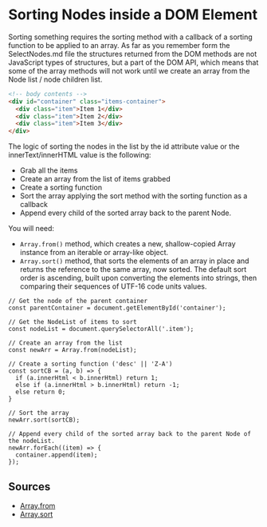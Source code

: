 # Sorting Nodes inside a DOM Element #

Sorting something requires the sorting method with a callback of a sorting function to be applied to an array. As far as you remember form the SelectNodes.md file the structures returned from the DOM methods are not JavaScript types of structures, but a part of the DOM API, which means that some of the array methods will not work until we create an array from the Node list / node children list.

```HTML
<!-- body contents -->
<div id="container" class="items-container">
  <div class="item">Item 1</div>
  <div class="item">Item 2</div>
  <div class="item">Item 3</div>
</div>
```

The logic of sorting the nodes in the list by the id attribute value or the innerText/innerHTML value is the following:

* Grab all the items
* Create an array from the list of items grabbed
* Create a sorting function
* Sort the array applying the sort method with the sorting function as a callback
* Append every child of the sorted array back to the parent Node.

You will need:
* ``Array.from()`` method, which creates a new, shallow-copied Array instance from an iterable or array-like object.
* ``Array.sort()`` method, that sorts the elements of an array in place and returns the reference to the same array, now sorted. The default sort order is ascending, built upon converting the elements into strings, then comparing their sequences of UTF-16 code units values.

```JS
// Get the node of the parent container
const parentContainer = document.getElementById('container');

// Get the NodeList of items to sort
const nodeList = document.querySelectorAll('.item');

// Create an array from the list
const newArr = Array.from(nodeList);

// Create a sorting function ('desc' || 'Z-A')
const sortCB = (a, b) => {
  if (a.innerHtml < b.innerHtml) return 1;
  else if (a.innerHtml > b.innerHtml) return -1;
  else return 0;
}

// Sort the array
newArr.sort(sortCB);

// Append every child of the sorted array back to the parent Node of the nodeList.
newArr.forEach((item) => {
  container.append(item);
});
```

## Sources ##
* [Array.from](https://developer.mozilla.org/en-US/docs/Web/JavaScript/Reference/Global_Objects/Array/from)
* [Array.sort](https://developer.mozilla.org/en-US/docs/Web/JavaScript/Reference/Global_Objects/Array/sort)
